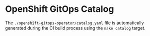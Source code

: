 # OpenShift GitOps Catalog

The `./openshift-gitops-operator/catalog.yaml` file is automatically generated during the CI build process using the `make catalog` target.